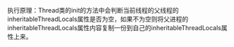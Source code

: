 执行原理：Thread类的init的方法中会判断当前线程的父线程的inheritableThreadLocals属性是否为空，如果不为空则将父进程的inheritableThreadLocals属性内容复制一份到自己的inheritableThreadLocals属性上来。

